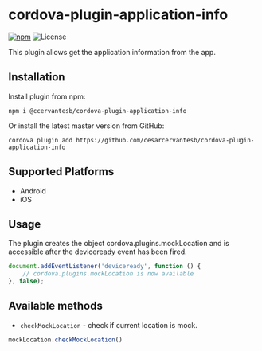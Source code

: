 # cordova-plugin-application-info

[![npm](https://img.shields.io/github/package-json/v/cesarcervantesb/cordova-plugin-application-info
)](https://github.com/cesarcervantesb/cordova-plugin-application-info/)
![License](https://img.shields.io/github/license/cesarcervantesb/cordova-plugin-application-info?color=orange)

This plugin allows get the application information from the app.

## Installation

Install plugin from npm:

```
npm i @ccervantesb/cordova-plugin-application-info
```

Or install the latest master version from GitHub:

```
cordova plugin add https://github.com/cesarcervantesb/cordova-plugin-application-info
```

## Supported Platforms

- Android
- iOS

## Usage

The plugin creates the object cordova.plugins.mockLocation and is accessible after the deviceready event has been fired.

```js
document.addEventListener('deviceready', function () {
    // cordova.plugins.mockLocation is now available
}, false);
```

## Available methods

- `checkMockLocation` - check if current location is mock.
```js
mockLocation.checkMockLocation()
```
